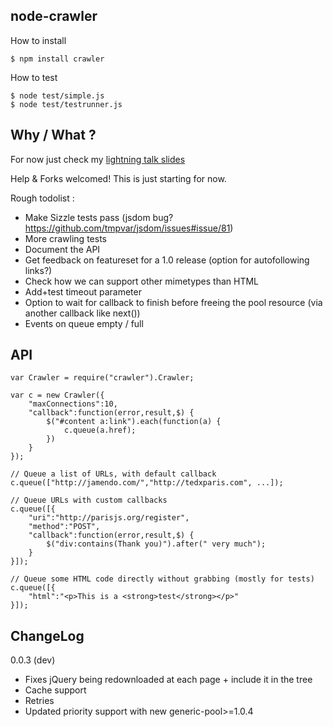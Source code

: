 node-crawler
------------

How to install

    $ npm install crawler

How to test

	$ node test/simple.js
	$ node test/testrunner.js
	


Why / What ?
------------

For now just check my [lightning talk slides](http://www.slideshare.net/sylvinus/web-crawling-with-nodejs)

Help & Forks welcomed! This is just starting for now.

Rough todolist :
 
 * Make Sizzle tests pass (jsdom bug? https://github.com/tmpvar/jsdom/issues#issue/81)
 * More crawling tests
 * Document the API
 * Get feedback on featureset for a 1.0 release (option for autofollowing links?)
 * Check how we can support other mimetypes than HTML
 * Add+test timeout parameter
 * Option to wait for callback to finish before freeing the pool resource (via another callback like next())
 * Events on queue empty / full

API
---

    var Crawler = require("crawler").Crawler;
    
    var c = new Crawler({
        "maxConnections":10,
        "callback":function(error,result,$) {
            $("#content a:link").each(function(a) {
                c.queue(a.href);
            })
        }
    });
    
    // Queue a list of URLs, with default callback
    c.queue(["http://jamendo.com/","http://tedxparis.com", ...]);
    
	// Queue URLs with custom callbacks
    c.queue([{
        "uri":"http://parisjs.org/register",
        "method":"POST",
        "callback":function(error,result,$) {
            $("div:contains(Thank you)").after(" very much");
        }
    }]);

    // Queue some HTML code directly without grabbing (mostly for tests)
    c.queue([{
        "html":"<p>This is a <strong>test</strong></p>"
    }]);

	
ChangeLog
---------

0.0.3 (dev)
 - Fixes jQuery being redownloaded at each page + include it in the tree
 - Cache support
 - Retries
 - Updated priority support with new generic-pool>=1.0.4
